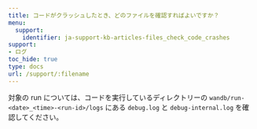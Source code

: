 ```yaml
---
title: コードがクラッシュしたとき、どのファイルを確認すればよいですか？
menu:
  support:
    identifier: ja-support-kb-articles-files_check_code_crashes
support:
- ログ
toc_hide: true
type: docs
url: /support/:filename
---
```


対象の run については、コードを実行しているディレクトリーの `wandb/run-<date>_<time>-<run-id>/logs` にある `debug.log` と `debug-internal.log` を確認してください。